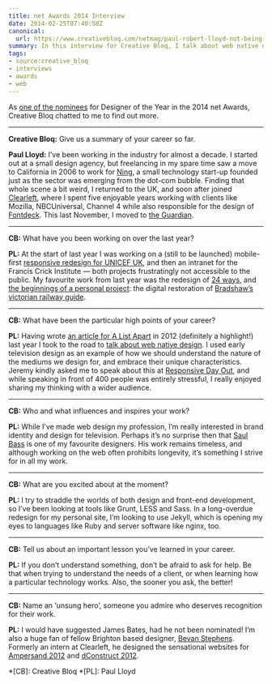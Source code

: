 ```yaml
---
title: net Awards 2014 Interview
date: 2014-02-25T07:40:58Z
canonical:
  url: https://www.creativebloq.com/netmag/paul-robert-lloyd-not-being-afraid-ask-help-21410795
summary: In this interview for Creative Bloq, I talk about web native design and how Saul Bass inspires my work.
tags:
- source:creative_bloq
- interviews
- awards
- web
---
```

As [one of the nominees][1] for Designer of the Year in the 2014 net Awards, Creative Bloq chatted to me to find out more.

***

**Creative Bloq:** Give us a summary of your career so far.

**Paul Lloyd:** I’ve been working in the industry for almost a decade. I started out at a small design agency, but freelancing in my spare time saw a move to California in 2006 to work for [Ning][2], a small technology start-up founded just as the sector was emerging from the dot-com bubble. Finding that whole scene a bit weird, I returned to the UK, and soon after joined [Clearleft][3], where I spent five enjoyable years working with clients like Mozilla, NBCUniversal, Channel 4 while also responsible for the design of [Fontdeck][4]. This last November, I moved to [the Guardian][5].

***

**CB:** What have you been working on over the last year?

**PL:** At the start of last year I was working on a (still to be launched) mobile-first [responsive redesign for UNICEF UK][6], and then an intranet for the Francis Crick Institute — both projects frustratingly not accessible to the public. My favourite work from last year was the redesign of [24 ways][7], and [the beginnings of a personal project][8]: the digital restoration of [Bradshaw’s victorian railway guide][9].

***

**CB:** What have been the particular high points of your career?

**PL:** Having wrote [an article for A List Apart][10] in 2012 (definitely a highlight!) last year I took to the road to [talk about web native design][11]. I used early television design as an example of how we should understand the nature of the mediums we design for, and embrace their unique characteristics. Jeremy kindly asked me to speak about this at [Responsive Day Out][12], and while speaking in front of 400 people was entirely stressful, I really enjoyed sharing my thinking with a wider audience.

***

**CB:** Who and what influences and inspires your work?

**PL:** While I’ve made web design my profession, I’m really interested in brand identity and design for television. Perhaps it’s no surprise then that [Saul Bass][13] is one of my favourite designers. His work remains timeless, and although working on the web often prohibits longevity, it’s something I strive for in all my work.

***

**CB:** What are you excited about at the moment?

**PL:** I try to straddle the worlds of both design and front-end development, so I’ve been looking at tools like Grunt, LESS and Sass. In a long-overdue redesign for my personal site, I’m looking to use Jekyll, which is opening my eyes to languages like Ruby and server software like nginx, too.

***

**CB:** Tell us about an important lesson you’ve learned in your career.

**PL:** If you don’t understand something, don’t be afraid to ask for help. Be that when trying to understand the needs of a client, or when learning how a particular technology works. Also, the sooner you ask, the better!

***

**CB:** Name an ‘unsung hero’, someone you admire who deserves recognition for their work.

**PL:** I would have suggested James Bates, had he not been nominated! I’m also a huge fan of fellow Brighton based designer, [Bevan Stephens][14]. Formerly an intern at Clearleft, he designed the sensational websites for [Ampersand 2012][15] and [dConstruct 2012][16].

[1]: /2014/02/net_awards
[2]: https://ning.com
[3]: https://clearleft.com
[4]: https://fontdeck.com
[5]: https://theguardian.com
[6]: http://v4.clearleft.com/made/unicef
[7]: https://24ways.org
[8]: https://tiepz.com/2013/04/bradshaws_guide
[9]: https://bradshaws.guide
[10]: https://alistapart.com/article/the-web-aesthetic
[11]: https://speakerdeck.com/tiepz/this-is-for-everyone-speak-the-web
[12]: http://responsiveconf.com/2013/
[13]: http://www.artofthetitle.com/designer/saul-bass/
[14]: http://bevanstephens.com
[15]: http://2012.ampersandconf.com
[16]: http://2012.dconstruct.org

*[CB]: Creative Bloq
*[PL]: Paul Lloyd
